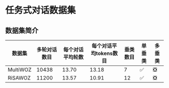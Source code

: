 # 任务式对话数据集

## 数据集简介

|数据集 | 多轮对话数目 | 每个对话平均轮数 |每个对话平均tokens数目 |垂类数目 |单垂类 | 多垂类 |
|------|-------------|--------------|---------------------|-------|------|-------|
|MultiWOZ| 10438 | 13.70 | 13.18 | 7 | ✅ | ❎|
|RiSAWOZ | 11200 | 13.57 | 10.91 | 12 | ✅ | ❎|

